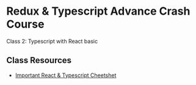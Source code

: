 
# Redux & Typescript Advance Crash Course
 Class 2: Typescript with React basic



## Class Resources


  

 - [Important React & Typescript Cheetshet](https://react-typescript-cheatsheet.netlify.app/)


